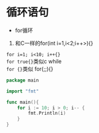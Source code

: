 # 循环语句

* for循环

1. 和C一样的for(int i=1,i<2;i++>){}

`for i=1; i<10; i++{}`  
`for true{}`类似c while  
`for {}`类似 for(;;){}  

```go
package main

import "fmt"

func main(){
    for i := 10; i > 0; i-- {
        fmt.Println(i)
    }
}
```